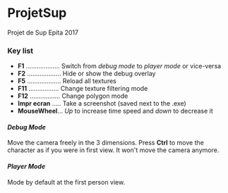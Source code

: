 ProjetSup
=========

Projet de Sup Epita 2017

### Key list

* **F1** ................... Switch from *debug mode* to *player mode* or vice-versa
* **F2** ................... Hide or show the debug overlay
* **F5** ................... Reload all textures
* **F11** ................. Change texture filtering mode
* **F12** ................. Change polygon mode
* **Impr ecran** ..... Take a screenshot (saved next to the .exe)
* **MouseWheel**... *Up* to increase time speed and *down* to decrease it

#### *Debug Mode*
Move the camera freely in the 3 dimensions. Press **Ctrl** to move the character as if you were in first view. It won't move the camera anymore.

#### *Player Mode*
Mode by default at the first person view.